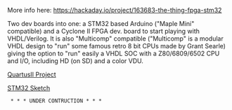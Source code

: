 More info here: https://hackaday.io/project/163683-the-thing-fpga-stm32

Two dev boards into one: a STM32 based Arduino ("Maple Mini" compatible) and a Cyclone II FPGA dev. board to start playing with VHDL/Verilog. It is also "Multicomp" compatible ("Multicomp" is a modular VHDL design to "run" some famous retro 8 bit CPUs made by Grant Searle) giving the option to "run" easily a VHDL SOC with a Z80/6809/6502 CPU and I/O, including HD (on SD) and a color VDU.


[QuartusII Project](https://github.com/SuperFabius/The-Thing-FPGA-STM32/tree/master/QuartusII%20Project)

[STM32 Sketch](https://github.com/SuperFabius/The-Thing-FPGA-STM32/tree/master/STM32%20Sketcht)


     * * * UNDER CONTRUCTION * * * 
